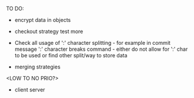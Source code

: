 TO DO:
 <TOP PRIO>
 
- encrypt data in objects

- checkout strategy test more

- <BUG> Check all usage of ':' character splitting
        - for example in commit message ':' character breaks command
        - either do not allow for ':' char to be used or find other split/way to store data

- merging strategies

<LOW TO NO PRIO?>
- client server
